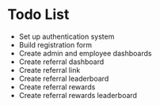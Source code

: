 # Todo List

- Set up authentication system
- Build registration form
- Create admin and employee dashboards 
- Create referral dashboard
- Create referral link
- Create referral leaderboard
- Create referral rewards
- Create referral rewards leaderboard


